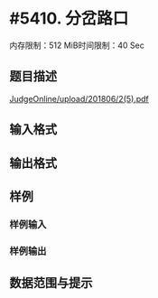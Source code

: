 # #5410. 分岔路口

内存限制：512 MiB时间限制：40 Sec

## 题目描述

[JudgeOnline/upload/201806/2(5).pdf](upload/201806/2(5).pdf) 

## 输入格式

## 输出格式

## 样例

### 样例输入

### 样例输出

## 数据范围与提示
